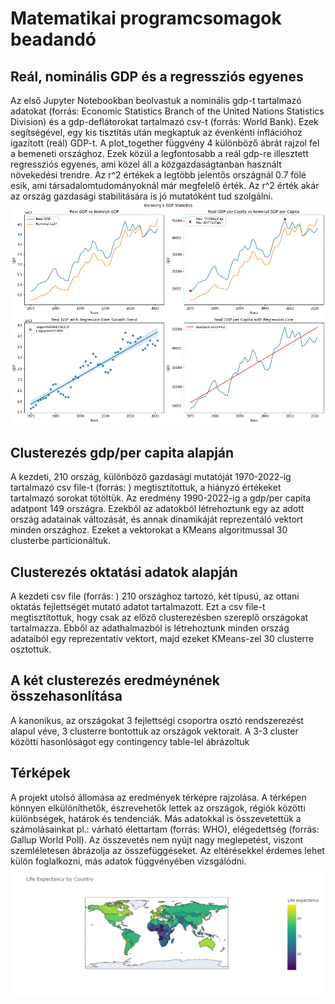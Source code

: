 # Matematikai programcsomagok beadandó
## Reál, nominális GDP és a regressziós egyenes
Az első Jupyter Notebookban beolvastuk a nominális gdp-t tartalmazó adatokat (forrás: Economic Statistics Branch of the United Nations Statistics Division) és a gdp-deflátorokat tartalmazó csv-t (forrás: World Bank). Ezek segítségével, egy kis tisztítás után megkaptuk az évenkénti inflációhoz igazított (reál) GDP-t. A plot_together függvény 4 különböző ábrát rajzol fel a bemeneti országhoz. Ezek közül a legfontosabb a reál gdp-re illesztett regressziós egyenes, ami közel áll a közgazdaságtanban használt növekedési trendre. Az r^2 értékek a legtöbb jelentős országnál 0.7 fölé esik, ami társadalomtudományoknál már megfelelő érték. Az r^2 érték akár az ország gazdasági stabilitására is jó mutatóként tud szolgálni.
![alt text](https://github.com/Geri1126/beadando/blob/main/kepek/Germany.png?raw=true)

## Clusterezés gdp/per capita alapján
A kezdeti, 210 ország, különböző gazdasági mutatóját 1970-2022-ig tartalmazó csv file-t (forrás: ) megtisztítottuk, a hiányzó értékeket tartalmazó sorokat tötöltük. Az eredmény 1990-2022-ig a gdp/per capita adatpont 149 országra. Ezekből az adatokból létrehoztunk egy az adott ország adatainak változását, és annak dinamikáját reprezentáló vektort minden országhoz. Ezeket a vektorokat a KMeans algoritmussal 30 clusterbe particionáltuk.

## Clusterezés oktatási adatok alapján
A kezdeti csv file (forrás: ) 210 országhoz tartozó, két típusú, az ottani oktatás fejlettségét mutató adatot tartalmazott. Ezt a csv file-t megtisztítottuk, hogy csak az előző clusterezésben szereplő országokat tartalmazza. Ebből az adathalmazból is létrehoztunk minden ország adataiból egy reprezentatív vektort, majd ezeket KMeans-zel 30 clusterre osztottuk. 

## A két clusterezés eredméynének összehasonlítása
A kanonikus, az országokat 3 fejlettségi csoportra osztó rendszerezést alapul véve, 3 clusterre bontottuk az országok vektorait. A 3-3 cluster közötti hasonlóságot egy contingency table-lel ábrázoltuk

## Térképek
A projekt utolsó állomása az eredmények térképre rajzolása. A térképen könnyen elkülöníthetők, észrevehetők lettek az országok, régiók közötti különbségek, határok és tendenciák. Más adatokkal is összevetettük a számolásainkat pl.: várható élettartam (forrás: WHO), elégedettség (forrás: Gallup World Poll). Az összevetés nem nyújt nagy meglepetést, viszont szemléletesen ábrázolja az összefüggéseket. Az eltérésekkel érdemes lehet külön foglalkozni, más adatok függvényében vizsgálódni.
![alt_text](https://github.com/Geri1126/beadando/blob/main/kepek/expectancy.png?raw=true)



